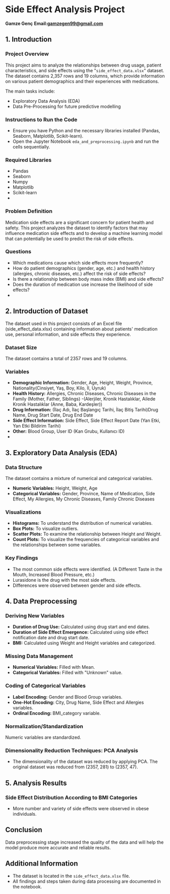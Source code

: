 # Side Effect Analysis Project

**Gamze Genç**
**Email:gamzegen99@gmail.com**

## 1. Introduction

### Project Overview
This project aims to analyze the relationships between drug usage, patient characteristics, and side effects using the "`side_effect_data.xlsx`" dataset. 
The dataset contains 2,357 rows and 19 columns, which provide information on various patient demographics and their experiences with medications.

The main tasks include:
- Exploratory Data Analysis (EDA)
- Data Pre-Processing for future predictive modelling

### Instructions to Run the Code
- Ensure you have Python and the necessary libraries installed (Pandas, Seaborn, Matplotlib, Scikit-learn).
- Open the Jupyter Notebook `eda_and_preprocessing.ipynb` and run the cells sequentially.

### Required Libraries
- Pandas
- Seaborn
- Numpy
- Matplotlib
- Scikit-learn
- 
### Problem Definition
Medication side effects are a significant concern for patient health and safety. This project analyzes the dataset to identify factors that may influence medication side effects and to develop a machine learning model that can potentially be used to predict the risk of side effects.
### Questions
- Which medications cause which side effects more frequently?
- How do patient demographics (gender, age, etc.) and health history (allergies, chronic diseases, etc.) affect the risk of side effects?
- Is there a relationship between body mass index (BMI) and side effects?
- Does the duration of medication use increase the likelihood of side effects?
- 
## 2. Introduction of Dataset
The dataset used in this project consists of an Excel file (side_effect_data.xlsx) containing information about patients' medication use, personal information, and side effects they experience.

### Dataset Size
The dataset contains a total of 2357 rows and 19 columns.

### Variables
- **Demographic Information:** Gender, Age, Height, Weight, Province, Nationality(Cinsiyet, Yaş, Boy, Kilo, İl, Uyruk)
- **Health History:** Allergies, Chronic Diseases, Chronic Diseases in the Family (Mother, Father, Siblings) -(Alerjiler, Kronik Hastalıklar, Ailede Kronik Hastalıklar (Anne, Baba, Kardeşler))
- **Drug Information:** (İlaç Adı, İlaç Başlangıç Tarihi, İlaç Bitiş Tarihi)Drug Name, Drug Start Date, Drug End Date
- **Side Effect Information:** Side Effect, Side Effect Report Date (Yan Etki, Yan Etki Bildirim Tarihi) 
- **Other:** Blood Group, User ID (Kan Grubu, Kullanıcı ID)
- 
## 3. Exploratory Data Analysis (EDA)

### Data Structure
The dataset contains a mixture of numerical and categorical variables.
- **Numeric Variables:** Height, Weight, Age
- **Categorical Variables:** Gender, Province, Name of Medication, Side Effect, My Allergies, My Chronic Diseases, Family Chronic Diseases

### Visualizations
- **Histograms:** To understand the distribution of numerical variables.
- **Box Plots:** To visualize outliers.
- **Scatter Plots:** To examine the relationship between Height and Weight.
- **Count Plots:** To visualize the frequencies of categorical variables and the relationships between some variables.

### Key Findings
- The most common side effects were identified. (A Different Taste in the Mouth, Increased Blood Pressure, etc.)
- Lurasidone is the drug with the most side effects.
- Differences were observed between gender and side effects.

## 4. Data Preprocessing

### Deriving New Variables
- **Duration of Drug Use:** Calculated using drug start and end dates.
- **Duration of Side Effect Emergence:** Calculated using side effect notification date and drug start date.
- **BMI:** Calculated using Weight and Height variables and categorized.

### Missing Data Management
- **Numerical Variables:** Filled with Mean.
- **Categorical Variables:** Filled with "Unknown" value.

### Coding of Categorical Variables
- **Label Encoding:** Gender and Blood Group variables.
- **One-Hot Encoding:** City, Drug Name, Side Effect and Allergies variables.
- **Ordinal Encoding:** BMI_category variable.

### Normalization/Standardization
Numeric variables are standardized.

### Dimensionality Reduction Techniques: PCA Analysis
- The dimensionality of the dataset was reduced by applying PCA. The original dataset was reduced from (2357, 281) to (2357, 47).

## 5. Analysis Results

### Side Effect Distribution According to BMI Categories
- More number and variety of side effects were observed in obese individuals.

## Conclusion
Data preprocessing stage increased the quality of the data and will help the model produce more accurate and reliable results.


## Additional Information
- The dataset is located in the `side_effect_data.xlsx` file.
- All findings and steps taken during data processing are documented in the notebook.

